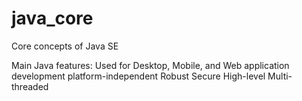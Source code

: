 # java_core

Core concepts of Java SE

Main Java features:
Used for Desktop, Mobile, and Web application development
platform-independent
Robust
Secure
High-level
Multi-threaded


